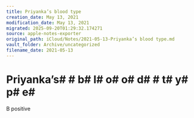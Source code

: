 ```yaml
---
title: Priyanka’s blood type
creation_date: May 13, 2021
modification_date: May 13, 2021
migrated: 2025-09-20T01:29:32.174271
source: apple-notes-exporter
original_path: iCloud/Notes/2021-05-13-Priyanka’s blood type.md
vault_folder: Archive/uncategorized
filename_date: 2021-05-13
---
```



# Priyanka’s#  # b# l# o# o# d#  # t# y# p# e# 

B positive 
